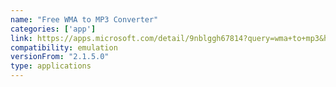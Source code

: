 ```yaml
---
name: "Free WMA to MP3 Converter"
categories: ['app']
link: https://apps.microsoft.com/detail/9nblggh67814?query=wma+to+mp3&hl=en-us&gl=US
compatibility: emulation
versionFrom: "2.1.5.0"
type: applications
---
```


